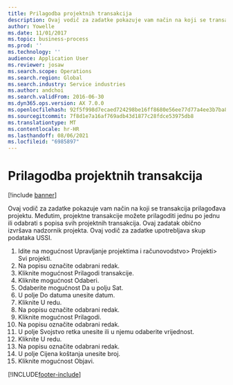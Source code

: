 ```yaml
---
title: Prilagodba projektnih transakcija
description: Ovaj vodič za zadatke pokazuje vam način na koji se transakcija prilagođava projektu.
author: Yowelle
ms.date: 11/01/2017
ms.topic: business-process
ms.prod: ''
ms.technology: ''
audience: Application User
ms.reviewer: josaw
ms.search.scope: Operations
ms.search.region: Global
ms.search.industry: Service industries
ms.author: andchoi
ms.search.validFrom: 2016-06-30
ms.dyn365.ops.version: AX 7.0.0
ms.openlocfilehash: 92f5f998d7ecaed724298be16ff8680e56ee77d77a4ee3b7ba83fa5a8a1a4787
ms.sourcegitcommit: 7f8d1e7a16af769adb43d1877c28fdce53975db8
ms.translationtype: MT
ms.contentlocale: hr-HR
ms.lasthandoff: 08/06/2021
ms.locfileid: "6985897"
---
```

# <a name="adjust-project-transactions"></a>Prilagodba projektnih transakcija

[!include [banner](../../includes/banner.md)]

Ovaj vodič za zadatke pokazuje vam način na koji se transakcija prilagođava projektu. Međutim, projektne transakcije možete prilagoditi jednu po jednu ili odabrati s popisa svih projektnih transakcija. Ovaj zadatak obično izvršava nadzornik projekta. Ovaj vodič za zadatke upotrebljava skup podataka USSI.

1. Idite na mogućnost Upravljanje projektima i računovodstvo> Projekti> Svi projekti. 
2. Na popisu označite odabrani redak. 
3. Kliknite mogućnost Prilagodi transakcije. 
4. Kliknite mogućnost Odaberi. 
5. Odaberite mogućnost Da u polju Sat. 
6. U polje Do datuma unesite datum. 
7. Kliknite U redu. 
8. Na popisu označite odabrani redak. 
9. Kliknite mogućnost Prilagodi. 
10. Na popisu označite odabrani redak. 
11. U polje Svojstvo retka unesite ili u njemu odaberite vrijednost. 
12. Kliknite U redu. 
13. Na popisu označite odabrani redak. 
14. U polje Cijena koštanja unesite broj. 
15. Kliknite mogućnost Objavi. 


[!INCLUDE[footer-include](../../includes/footer-banner.md)]